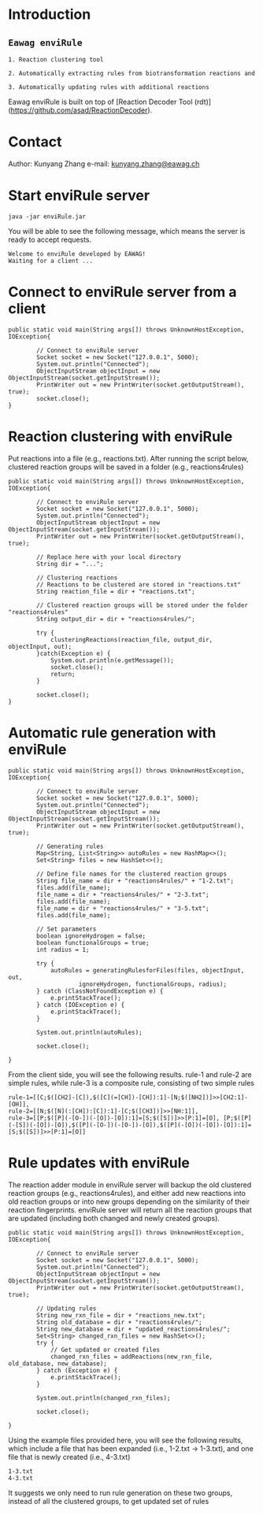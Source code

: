 Introduction
============

`Eawag enviRule`
-----------------------------

`1. Reaction clustering tool`

`2. Automatically extracting rules from biotransformation reactions and `

`3. Automatically updating rules with additional reactions`

Eawag enviRule is built on top of [Reaction Decoder Tool (rdt)] (https://github.com/asad/ReactionDecoder).

Contact
============
Author: Kunyang Zhang
e-mail: kunyang.zhang@eawag.ch

Start enviRule server
========================
```
java -jar enviRule.jar
```
You will be able to see the following message, which means the server is ready to accept requests.
```
Welcome to enviRule developed by EAWAG!
Waiting for a client ...
```
Connect to enviRule server from a client
==========================================
```
public static void main(String args[]) throws UnknownHostException, IOException{
		
		// Connect to enviRule server
		Socket socket = new Socket("127.0.0.1", 5000);
		System.out.println("Connected");
		ObjectInputStream objectInput = new ObjectInputStream(socket.getInputStream());
		PrintWriter out = new PrintWriter(socket.getOutputStream(), true);
		socket.close();
}
```

Reaction clustering with enviRule
=====================================
Put reactions into a file (e.g., reactions.txt). After running the script below, clustered reaction groups will be saved in a folder (e.g., reactions4rules)

```
public static void main(String args[]) throws UnknownHostException, IOException{
		
		// Connect to enviRule server
		Socket socket = new Socket("127.0.0.1", 5000);
		System.out.println("Connected");
		ObjectInputStream objectInput = new ObjectInputStream(socket.getInputStream());
		PrintWriter out = new PrintWriter(socket.getOutputStream(), true);
		
		// Replace here with your local directory
		String dir = "...";
		
		// Clustering reactions
		// Reactions to be clustered are stored in "reactions.txt"
		String reaction_file = dir + "reactions.txt";
		
		// Clustered reaction groups will be stored under the folder "reactions4rules"
		String output_dir = dir + "reactions4rules/";
		
		try {
			clusteringReactions(reaction_file, output_dir, objectInput, out);
		}catch(Exception e) {
			System.out.println(e.getMessage());
			socket.close();
			return;
		}
		
		socket.close();
}
```

Automatic rule generation with enviRule
==========================================
```
public static void main(String args[]) throws UnknownHostException, IOException{
		
		// Connect to enviRule server
		Socket socket = new Socket("127.0.0.1", 5000);
		System.out.println("Connected");
		ObjectInputStream objectInput = new ObjectInputStream(socket.getInputStream());
		PrintWriter out = new PrintWriter(socket.getOutputStream(), true);
		
		// Generating rules	
		Map<String, List<String>> autoRules = new HashMap<>();
		Set<String> files = new HashSet<>();
		
		// Define file names for the clustered reaction groups
		String file_name = dir + "reactions4rules/" + "1-2.txt";
		files.add(file_name);
		file_name = dir + "reactions4rules/" + "2-3.txt";
		files.add(file_name);
		file_name = dir + "reactions4rules/" + "3-5.txt";
		files.add(file_name);
		
		// Set parameters
		boolean ignoreHydrogen = false;
		boolean functionalGroups = true;
		int radius = 1;
		
		try {
			autoRules = generatingRulesforFiles(files, objectInput, out, 
					ignoreHydrogen, functionalGroups, radius);
		} catch (ClassNotFoundException e) {
			e.printStackTrace();
		} catch (IOException e) {
			e.printStackTrace();
		}
		
		System.out.println(autoRules);
		
		socket.close();
		
}
```
From the client side, you will see the following results. rule-1 and rule-2 are simple rules, while rule-3 is a composite rule, consisting of two simple rules
```
rule-1=[[C;$([CH2]-[C]),$([C](=[CH])-[CH]):1]-[N;$([NH2])]>>[CH2:1]-[OH]],
rule-2=[[N;$([N](:[CH]):[C]):1]-[C;$([CH3])]>>[NH:1]], 
rule-3=[[P;$([P](-[O-])(-[O])-[O]):1]=[S;$([S])]>>[P:1]=[O], [P;$([P](-[S])(-[O])-[O]),$([P](-[O-])(-[O-])-[O]),$([P](-[O])(-[O])-[O]):1]=[S;$([S])]>>[P:1]=[O]]
```
Rule updates with enviRule
=============================
The reaction adder module in enviRule server will backup the old clustered reaction groups (e.g., reactions4rules), and either add new reactions into old reaction groups or into new groups depending on the similarity of their reaction fingerprints. enviRule server will return all the reaction groups that are updated (including both changed and newly created groups).
```
public static void main(String args[]) throws UnknownHostException, IOException{
		
		// Connect to enviRule server
		Socket socket = new Socket("127.0.0.1", 5000);
		System.out.println("Connected");
		ObjectInputStream objectInput = new ObjectInputStream(socket.getInputStream());
		PrintWriter out = new PrintWriter(socket.getOutputStream(), true);
		
		// Updating rules
		String new_rxn_file = dir + "reactions_new.txt";
		String old_database = dir + "reactions4rules/";
		String new_database = dir + "updated_reactions4rules/";
		Set<String> changed_rxn_files = new HashSet<>();
		try {
			// Get updated or created files
			changed_rxn_files = addReactions(new_rxn_file, old_database, new_database);
		} catch (Exception e) {
			e.printStackTrace();
		}
		
		System.out.println(changed_rxn_files);
		
		socket.close();
		
}
```
Using the example files provided here, you will see the following results, which include a file that has been expanded (i.e., 1-2.txt -> 1-3.txt), and one file that is newly created (i.e., 4-3.txt)
```
1-3.txt
4-3.txt
```
It suggests we only need to run rule generation on these two groups, instead of all the clustered groups, to get updated set of rules
